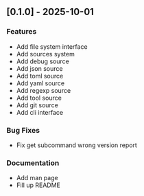 
## [0.1.0] - 2025-10-01

### Features

- Add file system interface
- Add sources system
- Add debug source
- Add json source
- Add toml source
- Add yaml source
- Add regexp source
- Add tool source
- Add git source
- Add cli interface

### Bug Fixes

- Fix get subcommand wrong version report

### Documentation

- Add man page
- Fill up README
